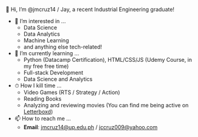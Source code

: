 👋 Hi, I’m @jmcruz14 / Jay, a recent Industrial Engineering graduate!

- 👀 I’m interested in ...
    - Data Science
    - Data Analytics
    - Machine Learning
    - and anything else tech-related!
- 🌱 I’m currently learning ...
    - Python (Datacamp Certification), HTML/CSS/JS (Udemy Course, in my free free time)
    - Full-stack Development
    - Data Science and Analytics
- ⏱ How I kill time ...
    - Video Games (RTS / Strategy / Action)
    - Reading Books
    - Analyzing and reviewing movies (You can find me being active on [Letterboxd](https://letterboxd.com/tuesjays/))
- 📫 How to reach me ...
    - **Email**: jmcruz14@up.edu.ph / jccruz009@yahoo.com
<!---
jmcruz14/jmcruz14 is a ✨ special ✨ repository because its `README.md` (this file) appears on your GitHub profile.
You can click the Preview link to take a look at your changes.

- 💞️ I’m looking to collaborate on ...

--->
